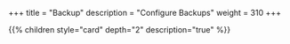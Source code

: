 +++
title = "Backup"
description = "Configure Backups"
weight = 310
+++

{{% children style="card" depth="2" description="true" %}}
